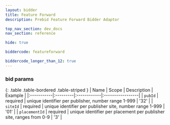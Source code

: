 ```yaml
---
layout: bidder
title: Feature Forward
description: Prebid Feature Forward Bidder Adaptor

top_nav_section: dev_docs
nav_section: reference

hide: true

biddercode: featureforward

biddercode_longer_than_12: true
---
```


### bid params

{: .table .table-bordered .table-striped }
| Name | Scope | Description | Example |
|:-----------|:---------|:------------|:-----------------|
| `pubId` | required | unique identifier per publisher, number range 1-999  | '32' |
| `siteId` | required | unique identifier per publisher site, number range 1-999  | '01' |
| `placementId` | required | unique identifier per placement per publisher site, ranges from 0-9 | '3' |

